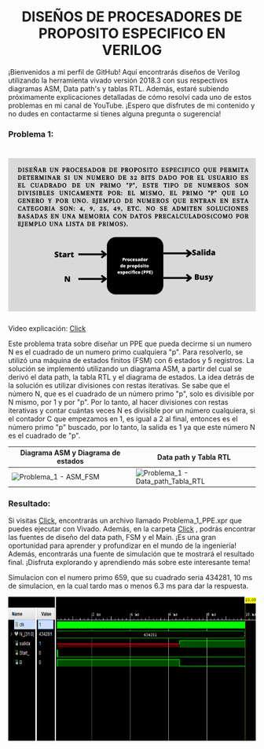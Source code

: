 <h1 align="center"> DISEÑOS DE PROCESADORES DE PROPOSITO ESPECIFICO EN VERILOG  </h1>

¡Bienvenidos a mi perfil de GitHub! Aquí encontrarás diseños de Verilog utilizando la herramienta vivado versión 2018.3 con sus respectivos diagramas ASM, Data path's y tablas RTL. Además, estaré subiendo próximamente explicaciones detalladas de cómo resolví cada uno de estos problemas en mi canal de YouTube. ¡Espero que disfrutes de mi contenido y no dudes en contactarme si tienes alguna pregunta o sugerencia!


### Problema 1:
<h1 align="center"> <a href="https://github.com/overjamaya/verilog_designs/tree/main" target="_blank"> <img src="/Problema_1/Descripcion_problema_1.png" width="567" height="312"/></a> </h1>
 
Video explicación: [Click](https://www.youtube.com/watch?v=6605f6Gnbd8) 

Este problema trata sobre diseñar un PPE que pueda decirme si un numero N es el cuadrado de un numero primo cualquiera "p". Para resolverlo, se utilizó una máquina de estados finitos (FSM) con 6 estados y 5 registros. La solución se implementó utilizando un diagrama ASM, a partir del cual se derivó el data path, la tabla RTL y el diagrama de estados. La idea detrás de la solución es utilizar divisiones con restas iterativas. Se sabe que el número N, que es el cuadrado de un número primo "p", solo es divisible por N mismo, por 1 y por "p". Por lo tanto, al hacer divisiones con restas iterativas y contar cuántas veces N es divisible por un número cualquiera, si el contador C que empezamos en 1, es igual a 2 al final, entonces es el número primo "p" buscado, por lo tanto, la salida es 1 ya que este número N es el cuadrado de "p". 

| Diagrama ASM y Diagrama de estados  | Data path y Tabla RTL  |
|---|---|
| ![Problema_1 - ASM_FSM](https://user-images.githubusercontent.com/74619261/210031988-376ecdad-9dd6-47d8-96f1-f4383e40dbd6.png) | ![Problema_1 - Data_path_Tabla_RTL](https://user-images.githubusercontent.com/74619261/210032001-6d1c60c8-057d-4bec-9ed9-b14ddc3c92ed.png)  |

### Resultado:
Si visitas [Click](https://github.com/overjamaya/verilog_designs/tree/main/Problema_1/), encontrarás un archivo llamado Problema_1_PPE.xpr que puedes ejecutar con Vivado. Además, en la carpeta [Click](https://github.com/overjamaya/verilog_designs/tree/main/Problema_1/Problema_1_PPE.srcs) , podrás encontrar las fuentes de diseño del data path, FSM y el Main. ¡Es una gran oportunidad para aprender y profundizar en el mundo de la ingeniería! Además, encontrarás una fuente de simulación que te mostrará el resultado final. ¡Disfruta explorando y aprendiendo más sobre este interesante tema!

Simulacion con el numero primo 659, que su cuadrado seria 434281, 10 ms de simulacion, en la cual tardo mas o menos 6.3 ms para dar la respuesta.

<a href="https://github.com/overjamaya/verilog_designs/tree/main" target="_blank"> <img src="/Problema_1/Simulacion.png" width="661" height="293"/></a>



